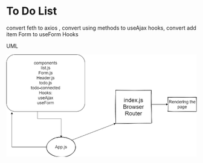 # To Do List
convert feth to axios , convert using methods to useAjax hooks, convert add item Form to useForm Hooks





UML


![uml](./lab32.png)